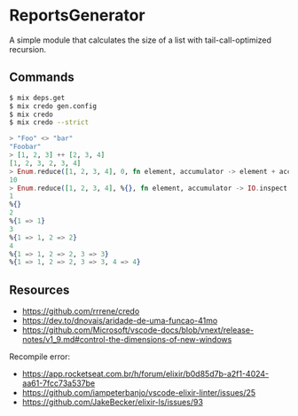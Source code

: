 # ReportsGenerator

A simple module that calculates the size of a list with tail-call-optimized
recursion.

## Commands

```bash
$ mix deps.get
$ mix credo gen.config
$ mix credo
$ mix credo --strict
```

```elixir
> "Foo" <> "bar"
"Foobar"
> [1, 2, 3] ++ [2, 3, 4]
[1, 2, 3, 2, 3, 4]
> Enum.reduce([1, 2, 3, 4], 0, fn element, accumulator -> element + accumulator end)
10
> Enum.reduce([1, 2, 3, 4], %{}, fn element, accumulator -> IO.inspect(element); IO.inspect(accumulator); Map.put(accumulator, element, element) end)
1
%{}
2
%{1 => 1}
3
%{1 => 1, 2 => 2}
4
%{1 => 1, 2 => 2, 3 => 3}
%{1 => 1, 2 => 2, 3 => 3, 4 => 4}
```

## Resources

- https://github.com/rrrene/credo
- https://dev.to/dnovais/aridade-de-uma-funcao-41mo
- https://github.com/Microsoft/vscode-docs/blob/vnext/release-notes/v1_9.md#control-the-dimensions-of-new-windows

Recompile error:

- https://app.rocketseat.com.br/h/forum/elixir/b0d85d7b-a2f1-4024-aa61-7fcc73a537be
- https://github.com/iampeterbanjo/vscode-elixir-linter/issues/25
- https://github.com/JakeBecker/elixir-ls/issues/93
